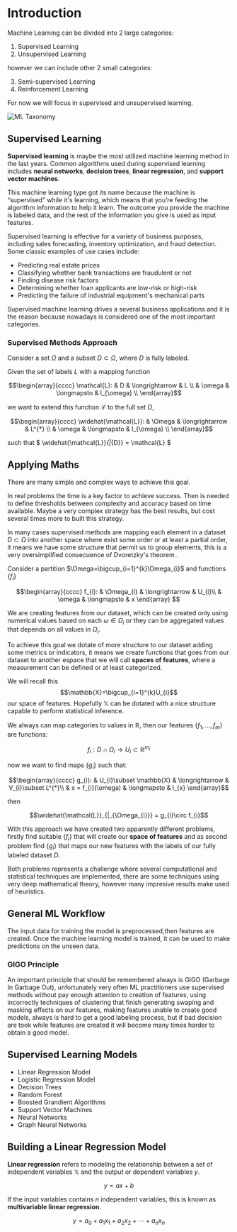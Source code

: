 # Introduction


Machine Learning can be divided into 2 large categories:

1. Supervised Learning
2. Unsupervised Learning

however we can include other 2 small categories:

3. Semi-supervised Learning
4. Reinforcement Learning

For now we will focus in supervised and unsupervised learning.

![ML Taxonomy](../diagrams/ml_taxonomy.png)


## Supervised Learning

**Supervised learning** is maybe the most utilized machine learning method in the last years. Common algorithms used during supervised learning includes **neural networks**, **decision trees**, **linear regression**, and **support vector machines**.

This machine learning type got its name because the machine is “supervised” while it's learning, which means that you’re feeding the algorithm information to help it learn. The outcome you provide the machine is labeled data, and the rest of the information you give is used as input features.

Supervised learning is effective for a variety of business purposes, including sales forecasting, inventory optimization, and fraud detection. Some classic examples of use cases include:

- Predicting real estate prices
- Classifying whether bank transactions are fraudulent or not
- Finding disease risk factors
- Determining whether loan applicants are low-risk or high-risk
- Predicting the failure of industrial equipment's mechanical parts

Supervised machine learning drives a several business applications and it is the reason because nowadays is considered one of the most important categories.

### Supervised Methods Approach

Consider a set $\Omega$ and a subset $D\subset \Omega$, where $D$ is fully labeled.

Given the set of labels $L$ with a mapping function 

$$\begin{array}{cccc}
\mathcal{L}: & D & \longrightarrow & L \\
& \omega & \longmapsto & l_{\omega} \\
\end{array}$$

we want to extend this function $\mathcal{L}$ to the full set $\Omega$,

$$\begin{array}{cccc}
\widehat{\mathcal{L}}: & \Omega & \longrightarrow & L^{*} \\
& \omega & \longmapsto & l_{\omega} \\
\end{array}$$

such that $ \widehat{\mathcal{L}}_{|_{D}} = \mathcal{L} $


## Applying Maths

There are many simple and complex ways to achieve this goal. 

In real problems the time is a key factor to achieve success. Then is needed to define thresholds between complexity and accuracy based on time available. Maybe a very complex strategy has the best results, but cost several times more to built this strategy.

In many cases supervised methods are mapping each element in a dataset $D \subset \Omega$ into another space where exist some order or at least a partial order, it means we have some structure that permit us to group elements, this is a very oversimplified consecuence of Dvoretzky's theorem . 

Consider a partition 
$\Omega=\bigcup_{i=1}^{k}\Omega_{i}$ and functions $\{f_{i}\}$

$$\begin{array}{cccc}
f_{i}: & \Omega_{i} & \longrightarrow & U_{i}\\
& \omega & \longmapsto & x
\end{array}
$$

We are creating features from our dataset, which can be created only using numerical values based on each $\omega \in \Omega_{i}$ or they can be aggregated values that depends on all values in $\Omega_{i}$.

To achieve this goal we dotate of more structure to our dataset adding some metrics or indicators, it means we create functions that goes from our dataset to another espace that we will call **spaces of features**, where a measurement can be defined or at least categorized.


We will recall this 
$$\mathbb{X}=\bigcup_{i=1}^{k}U_{i}$$
our space of features. Hopefully $\mathbb{X}$ can be dotated with a nice structure capable to perform statistical inference.


We always can map categories to values in $\mathbb{R}$, then our features $\{f_{1}, ...,f_{m}\}$ are functions:

$$f_{i}:D\cap \Omega_{i} \longrightarrow U_{i}\subset\mathbb{R}^{m_{i}}$$


now we want to find maps $\{g_{i}\}$ such that:

$$\begin{array}{cccc}
g_{i}: & U_{i}\subset \mathbb{X} & \longrightarrow & V_{i}\subset L^{*}\\
& x = f_{i}(\omega) & \longmapsto & l_{x}
\end{array}$$

then

$$\widehat{\mathcal{L}}_{|_{\Omega_{i}}} = g_{i}\circ f_{i}$$


With this approach we have created two apparently different problems, 
firstly find suitable $\{f_{i}\}$ that will create our **space of features** and as second problem find $\{g_{i}\}$ that maps our new features with the labels of our fully labeled dataset $D$.

Both problems represents a challenge where several computational and statistical techniques are implemented, there are some techniques using very deep mathematical theory, however many impresive results make used of heuristics.


## General ML Workflow

The input data for training the model is preprocessed,then features are created. Once the machine learning model is trained, it can be used to make predictions on the unseen data. 


### GIGO Principle

An important principle that should be remembered always is GIGO (Garbage In Garbage Out), unfortunately very often ML practitioners use supervised methods without pay enough attention to creation of features, using incorrectly techniques of clustering that finish generating swaping and masking effects on our features, making features unable to create good models, always is hard to get a good labeling process, but if bad decision are took while features are created it will become many times harder to obtain a good model.

## Supervised Learning Models

- Linear Regression Model
- Logistic Regression Model
- Decision Trees
- Random Forest
- Boosted Grandient Algorithms
- Support Vector Machines
- Neural Networks
- Graph Neural Networks

## Building a Linear Regression Model

**Linear regression** refers to modeling the relationship between a set of independent variables $\mathbb{X}$ and the output or dependent variables $y$. 

$$ y = ax+b $$

If the input variables contains $n$ independent variables, this is known as **multivariable linear regression**. 

$$ y = a_{0}+a_{1}x_{1}+a_{2}x_{2}+\cdots + a_{n}x_{n}$$



